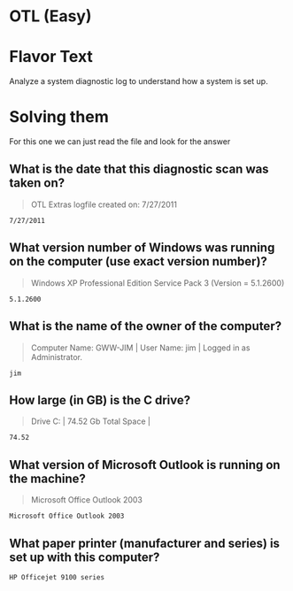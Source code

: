 # OTL (Easy)

# Flavor Text

Analyze a system diagnostic log to understand how a system is set up.

# Solving them 

For this one we can just read the file and look for the answer

## What is the date that this diagnostic scan was taken on?

> OTL Extras logfile created on: 7/27/2011

```7/27/2011```

## What version number of Windows was running on the computer (use exact version number)?

> Windows XP Professional Edition Service Pack 3 (Version = 5.1.2600)

```5.1.2600```

## What is the name of the owner of the computer?

> Computer Name: GWW-JIM | User Name: jim | Logged in as Administrator.

```jim```

## How large (in GB) is the C drive?

> Drive C: | 74.52 Gb Total Space |

```74.52```

## What version of Microsoft Outlook is running on the machine?

> Microsoft Office Outlook 2003

```Microsoft Office Outlook 2003```

## What paper printer (manufacturer and series) is set up with this computer?

```HP Officejet 9100 series```